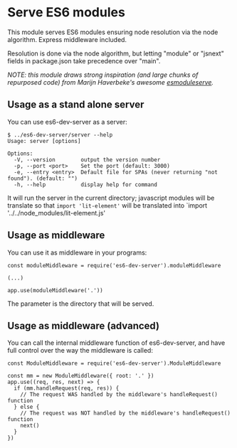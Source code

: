 # Serve ES6 modules

This module serves ES6 modules ensuring node resolution via the node algorithm. Express middleware included.

Resolution is done via the node algorithm, but letting "module" or "jsnext" fields in package.json take precedence over "main".

_NOTE: this module draws strong inspiration (and large chunks of repurposed code) from
Marijn Haverbeke's awesome [esmoduleserve](https://github.com/marijnh/esmoduleserve)._

## Usage as a stand alone server

You can use es6-dev-server as a server:

````
$ ../es6-dev-server/server --help
Usage: server [options]

Options:
  -V, --version        output the version number
  -p, --port <port>    Set the port (default: 3000)
  -e, --entry <entry>  Default file for SPAs (never returning "not found"). (default: "")
  -h, --help           display help for command
````

It will run the server in the current directory; javascript modules will be translate so that `import 'lit-element'` will be translated into `import '../../node_modules/lit-element.js'


## Usage as middleware

You can use it as middleware in your programs:

````
const moduleMiddleware = require('es6-dev-server').moduleMiddleware

(...)

app.use(moduleMiddleware('.'))
````

The parameter is the directory that will be served.


## Usage as middleware (advanced)

You can call the internal middleware function of es6-dev-server, and have full control over
the way the middleware is called:

````
const ModuleMiddleware = require('es6-dev-server').ModuleMiddleware

const mm = new ModuleMiddleware({ root: '.' })
app.use((req, res, next) => {
  if (mm.handleRequest(req, res)) {
    // The request WAS handled by the middleware's handleRequest() function
  } else {
    // The request was NOT handled by the middleware's handleRequest() function
    next()
  }
})
````
